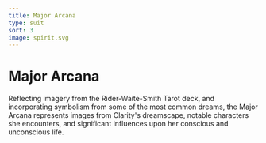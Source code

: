 ```yaml
---
title: Major Arcana
type: suit
sort: 3
image: spirit.svg
---
```


# Major Arcana

Reflecting imagery from the Rider-Waite-Smith Tarot deck, and incorporating symbolism from some of the most common dreams, the Major Arcana represents images from Clarity's dreamscape, notable characters she encounters, and significant influences upon her conscious and unconscious life.
